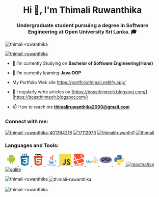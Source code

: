 <h1 align="center">Hi 👋, I'm Thimali Ruwanthika</h1>
<h3 align="center">Undergraduate student pursuing a degree in Software Engineering at Open University Sri Lanka. 🎓</h3>

<p align="left"> <img src="https://komarev.com/ghpvc/?username=thimali-ruwanthika&label=Profile%20views&color=0e75b6&style=flat" alt="thimali-ruwanthika" /> </p>

<p align="left"> <a href="https://github.com/ryo-ma/github-profile-trophy"><img src="https://github-profile-trophy.vercel.app/?username=thimali-ruwanthika" alt="thimali-ruwanthika" /></a> </p>

- 🔭 I’m currently Studying on **Bachelor of Software Engineering(Hons)**

- 🌱 I’m currently learning **Java OOP**

- My Portfolio Web site https://portfoliothimali.netlify.app/

- 📝 I regularly write articles on [https://bossthimtech.blogspot.com/](https://bossthimtech.blogspot.com/)

- 📫 How to reach me **thimaliruwanthika2000@gmail.com**

<h3 align="left">Connect with me:</h3>
<p align="left">
<a href="https://linkedin.com/in/thimali-ruwanthika-401364216" target="blank"><img align="center" src="https://raw.githubusercontent.com/rahuldkjain/github-profile-readme-generator/master/src/images/icons/Social/linked-in-alt.svg" alt="thimali-ruwanthika-401364216" height="30" width="40" /></a>
<a href="https://stackoverflow.com/users/17112973" target="blank"><img align="center" src="https://raw.githubusercontent.com/rahuldkjain/github-profile-readme-generator/master/src/images/icons/Social/stack-overflow.svg" alt="17112973" height="30" width="40" /></a>
<a href="https://www.hackerrank.com/thimaliruwanthi1" target="blank"><img align="center" src="https://raw.githubusercontent.com/rahuldkjain/github-profile-readme-generator/master/src/images/icons/Social/hackerrank.svg" alt="thimaliruwanthi1" height="30" width="40" /></a>
<a href="https://www.leetcode.com/thimali" target="blank"><img align="center" src="https://raw.githubusercontent.com/rahuldkjain/github-profile-readme-generator/master/src/images/icons/Social/leet-code.svg" alt="thimali" height="30" width="40" /></a>
</p>

<h3 align="left">Languages and Tools:</h3>
<p align="left"> <a href="https://developer.android.com" target="_blank" rel="noreferrer"> <img src="https://raw.githubusercontent.com/devicons/devicon/master/icons/android/android-original-wordmark.svg" alt="android" width="40" height="40"/> </a> <a href="https://www.w3schools.com/css/" target="_blank" rel="noreferrer"> <img src="https://raw.githubusercontent.com/devicons/devicon/master/icons/css3/css3-original-wordmark.svg" alt="css3" width="40" height="40"/> </a> <a href="https://www.w3.org/html/" target="_blank" rel="noreferrer"> <img src="https://raw.githubusercontent.com/devicons/devicon/master/icons/html5/html5-original-wordmark.svg" alt="html5" width="40" height="40"/> </a> <a href="https://www.java.com" target="_blank" rel="noreferrer"> <img src="https://raw.githubusercontent.com/devicons/devicon/master/icons/java/java-original.svg" alt="java" width="40" height="40"/> </a> <a href="https://developer.mozilla.org/en-US/docs/Web/JavaScript" target="_blank" rel="noreferrer"> <img src="https://raw.githubusercontent.com/devicons/devicon/master/icons/javascript/javascript-original.svg" alt="javascript" width="40" height="40"/> </a> <a href="https://laravel.com/" target="_blank" rel="noreferrer"> <img src="https://raw.githubusercontent.com/devicons/devicon/master/icons/laravel/laravel-plain-wordmark.svg" alt="laravel" width="40" height="40"/> </a> <a href="https://www.mysql.com/" target="_blank" rel="noreferrer"> <img src="https://raw.githubusercontent.com/devicons/devicon/master/icons/mysql/mysql-original-wordmark.svg" alt="mysql" width="40" height="40"/> </a> <a href="https://www.php.net" target="_blank" rel="noreferrer"> <img src="https://raw.githubusercontent.com/devicons/devicon/master/icons/php/php-original.svg" alt="php" width="40" height="40"/> </a> <a href="https://www.python.org" target="_blank" rel="noreferrer"> <img src="https://raw.githubusercontent.com/devicons/devicon/master/icons/python/python-original.svg" alt="python" width="40" height="40"/> </a> <a href="https://reactnative.dev/" target="_blank" rel="noreferrer"> <img src="https://reactnative.dev/img/header_logo.svg" alt="reactnative" width="40" height="40"/> </a> <a href="https://www.sqlite.org/" target="_blank" rel="noreferrer"> <img src="https://www.vectorlogo.zone/logos/sqlite/sqlite-icon.svg" alt="sqlite" width="40" height="40"/> </a> </p>

<p><img align="left" src="https://github-readme-stats.vercel.app/api/top-langs?username=thimali-ruwanthika&show_icons=true&locale=en&layout=compact" alt="thimali-ruwanthika" /></p>

<p>&nbsp;<img align="center" src="https://github-readme-stats.vercel.app/api?username=thimali-ruwanthika&show_icons=true&locale=en" alt="thimali-ruwanthika" /></p>

<p><img align="center" src="https://github-readme-streak-stats.herokuapp.com/?user=thimali-ruwanthika&" alt="thimali-ruwanthika" /></p>
